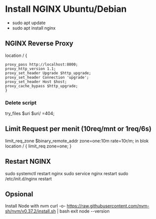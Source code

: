 # Install NGINX Ubuntu/Debian
* sudo apt update
* sudo apt install nginx

## NGINX Reverse Proxy
location / {

    proxy_pass http://localhost:8000;
    proxy_http_version 1.1;
    proxy_set_header Upgrade $http_upgrade;
    proxy_set_header Connection 'upgrade';
    proxy_set_header Host $host;
    proxy_cache_bypass $http_upgrade;
    }
### Delete script 
try_files $uri $uri/ =404;

## Limit Request per menit (10req/mnt or 1req/6s)
limit_req_zone $binary_remote_addr zone=one:10m rate=10r/m;
in blok location / {
    limit_req zone=one;
}

## Restart NGINX
sudo systemctl restart nginx
sudo service nginx restart
sudo /etc/init.d/nginx restart

## Opsional
Install Node with nvm
curl -o- https://raw.githubusercontent.com/nvm-sh/nvm/v0.37.2/install.sh | bash
exit
node --version
